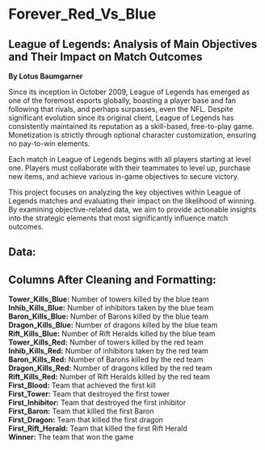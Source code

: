 # Forever_Red_Vs_Blue
## League of Legends: Analysis of Main Objectives and Their Impact on Match Outcomes

__By Lotus Baumgarner__

Since its inception in October 2009, League of Legends has emerged as one of the foremost esports globally, boasting a player base and fan following that rivals, and perhaps surpasses, even the NFL. Despite significant evolution since its original client, League of Legends has consistently maintained its reputation as a skill-based, free-to-play game. Monetization is strictly through optional character customization, ensuring no pay-to-win elements.

Each match in League of Legends begins with all players starting at level one. Players must collaborate with their teammates to level up, purchase new items, and achieve various in-game objectives to secure victory.

This project focuses on analyzing the key objectives within League of Legends matches and evaluating their impact on the likelihood of winning. By examining objective-related data, we aim to provide actionable insights into the strategic elements that most significantly influence match outcomes.


## Data:


## Columns After Cleaning and Formatting:
__Tower_Kills_Blue:__ Number of towers killed by the blue team  
__Inhib_Kills_Blue:__ Number of inhibitors taken by the blue team  
__Baron_Kills_Blue:__ Number of Barons killed by the blue team  
__Dragon_Kills_Blue:__ Number of dragons killed by the blue team  
__Rift_Kills_Blue:__ Number of Rift Heralds killed by the blue team  
__Tower_Kills_Red:__ Number of towers killed by the red team  
__Inhib_Kills_Red:__ Number of inhibitors taken by the red team  
__Baron_Kills_Red:__ Number of Barons killed by the red team  
__Dragon_Kills_Red:__ Number of dragons killed by the red team  
__Rift_Kills_Red:__ Number of Rift Heralds killed by the red team  
__First_Blood:__ Team that achieved the first kill  
__First_Tower:__ Team that destroyed the first tower  
__First_Inhibitor:__ Team that destroyed the first inhibitor  
__First_Baron:__ Team that killed the first Baron  
__First_Dragon:__ Team that killed the first dragon  
__First_Rift_Herald:__ Team that killed the first Rift Herald  
__Winner:__ The team that won the game  


